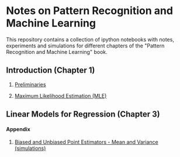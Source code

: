 # Notes on Pattern Recognition and Machine Learning
This repository contains a collection of ipython notebooks with notes, experiments and simulations for different chapters of the "Pattern Recognition and Machine Learning" book.

## Introduction (Chapter 1)
1. [Preliminaries](https://nbviewer.jupyter.org/github/pablormier/prml-bishop-notebooks/blob/master/notebooks/1.%20Preliminaries.ipynb)

2. [Maximum Likelihood Estimation (MLE)](https://nbviewer.jupyter.org/github/pablormier/prml-bishop-notebooks/blob/master/notebooks/2.%20Maximum%20Likelihood%20Estimation.ipynb)

## Linear Models for Regression (Chapter 3)

#### Appendix
1. [Biased and Unbiased Point Estimators - Mean and Variance (simulations)](https://nbviewer.jupyter.org/github/pablormier/prml-bishop-notebooks/blob/master/notebooks/A1.%20Biased%20and%20Unbiased%20Point%20Estimators%20-%20Sample%20mean%20and%20variance.ipynb)
